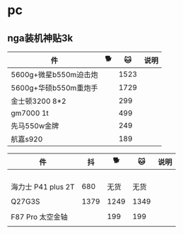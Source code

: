 # pc

## nga装机神贴3k
|件|🐕|🐱|说明|
|-|-|-|-|
|5600g+微星b550m迫击炮||1523||
|5600g+华硕b550m重炮手||1729||
|金士顿3200 8*2||299||
|gm7000 1t||499||
|先马550w金牌||249|
|航嘉s920||189|



|件|抖|🐕|🐱|说明|
|-|-|-|-|-|
|||||
|||||
|||||
|||||
|海力士 P41 plus 2T|680|无货|无货|
|||||
|Q27G3S|1379|1249|1349|
|||||
|F87 Pro 太空金轴||199|199|
|||||
